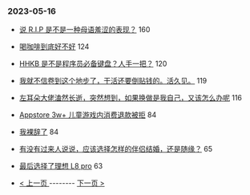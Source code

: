 ### 2023-05-16 
- [说 R.I.P 是不是一种母语羞涩的表现？](https://www.v2ex.com/t/940306) 160
- [喝咖啡到底好不好](https://www.v2ex.com/t/940287) 124
- [HHKB 是不是程序员必备键盘？人手一把？](https://www.v2ex.com/t/940375) 120
- [我就不信卷到这个地步了，干活还要倒贴钱的。活久见。](https://www.v2ex.com/t/940384) 119
- [左耳朵大佬溘然长逝，突然想到，如果换做是我自己，又该怎么办呢](https://www.v2ex.com/t/940237) 116
- [Appstore 3w+ 儿童游戏内消费退款被拒](https://www.v2ex.com/t/940416) 84
- [我裸辞了](https://www.v2ex.com/t/940275) 84
- [有没有过来人说说，应该选择怎样的伴侣结婚，还是随缘？](https://www.v2ex.com/t/940286) 65
- [最后选择了理想 L8 pro](https://www.v2ex.com/t/940304) 63 

- [ < 上一页 ](https://github.com/able8/v2ex-hot-record/blob/master/2023-05-15.md) -------- [ 下一页 > ](https://github.com/able8/v2ex-hot-record/blob/master/2023-05-17.md)